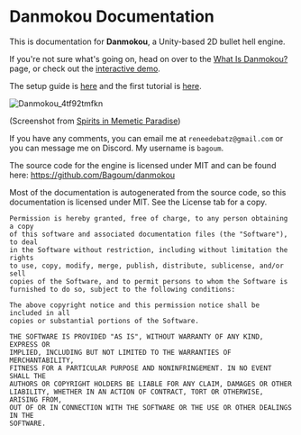 # Danmokou Documentation
This is documentation for **Danmokou**, a Unity-based 2D bullet hell engine.

If you're not sure what's going on, head on over to the [What Is Danmokou?](articles/top.md) page, or check out the [interactive demo](https://dmk.bagoum.com/demo).

The setup guide is [here](articles/setup.md) and the first tutorial is [here](articles/t01.md).

![Danmokou_4tf92tmfkn](images/Unity_voPATAKULN.jpg)

(Screenshot from [Spirits in Memetic Paradise](https://www.bulletforge.org/u/bagoum/p/dong-fang-yin-yang-zang-spirits-in-memetic-paradise))

If you have any comments, you can email me at `reneedebatz@gmail.com` or you can message me on Discord. My username is `bagoum`. 

The source code for the engine is licensed under MIT and can be found here: https://github.com/Bagoum/danmokou

Most of the documentation is autogenerated from the source code, so this documentation is licensed under MIT. See the License tab for a copy.

```
Permission is hereby granted, free of charge, to any person obtaining a copy
of this software and associated documentation files (the "Software"), to deal
in the Software without restriction, including without limitation the rights
to use, copy, modify, merge, publish, distribute, sublicense, and/or sell
copies of the Software, and to permit persons to whom the Software is
furnished to do so, subject to the following conditions:

The above copyright notice and this permission notice shall be included in all
copies or substantial portions of the Software.

THE SOFTWARE IS PROVIDED "AS IS", WITHOUT WARRANTY OF ANY KIND, EXPRESS OR
IMPLIED, INCLUDING BUT NOT LIMITED TO THE WARRANTIES OF MERCHANTABILITY,
FITNESS FOR A PARTICULAR PURPOSE AND NONINFRINGEMENT. IN NO EVENT SHALL THE
AUTHORS OR COPYRIGHT HOLDERS BE LIABLE FOR ANY CLAIM, DAMAGES OR OTHER
LIABILITY, WHETHER IN AN ACTION OF CONTRACT, TORT OR OTHERWISE, ARISING FROM,
OUT OF OR IN CONNECTION WITH THE SOFTWARE OR THE USE OR OTHER DEALINGS IN THE
SOFTWARE.
```
